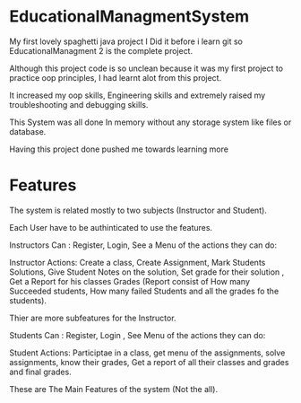 # EducationalManagmentSystem
My first lovely spaghetti java project
I Did it before i learn git so EducationalManagment 2 is the complete project.

Although this project code is so unclean because it was my first project to practice oop principles, I had learnt alot from this project.

It increased my oop skills, Engineering skills and extremely raised my troubleshooting and debugging skills.

This System was all done In  memory without any storage system like files or database.

Having this project done pushed me towards learning more

# Features
The system is related mostly to two subjects (Instructor and Student).

Each User have to be authinticated to use the features.

Instructors Can : Register, Login, See a Menu of the actions they can do:

Instructor Actions: Create a class, Create Assignment, Mark Students Solutions, Give Student Notes on the solution, Set grade for their solution , Get a Report for his classes Grades (Report consist of How many Succeeded students, How many failed Students and all the grades fo the students).

Thier are more subfeatures for the Instructor.

Students Can : Register, Login , See Menu of the actions they can do:

Student Actions: Participtae in a class, get menu of  the assignments, solve assignments, know their grades, Get a report of all their classes and grades and final grades. 

These are The Main Features of the system (Not the all).


